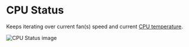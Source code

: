 # CPU Status

Keeps iterating over current fan(s) speed and current [CPU temperature](https://github.com/lavoiesl/osx-cpu-temp).

![CPU Status image](https://raw.github.com/dinispeixoto/BitBar-plugins/master/imgs/cpu_status.gif)